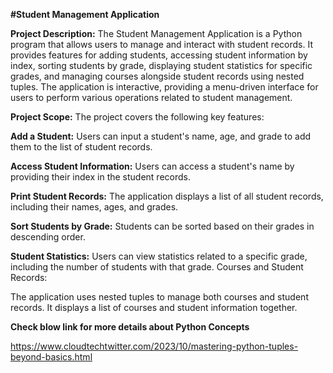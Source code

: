 ******#Student Management Application******

**Project Description:**
The Student Management Application is a Python program that allows users to manage and interact with student records. It provides features for adding students, accessing student information by index, sorting students by grade, displaying student statistics for specific grades, and managing courses alongside student records using nested tuples. The application is interactive, providing a menu-driven interface for users to perform various operations related to student management.

**Project Scope:**
The project covers the following key features:

**Add a Student:**
Users can input a student's name, age, and grade to add them to the list of student records.

**Access Student Information:**
Users can access a student's name by providing their index in the student records.

**Print Student Records:**
The application displays a list of all student records, including their names, ages, and grades.

**Sort Students by Grade:**
Students can be sorted based on their grades in descending order.

**Student Statistics:**
Users can view statistics related to a specific grade, including the number of students with that grade.
Courses and Student Records:

The application uses nested tuples to manage both courses and student records. It displays a list of courses and student information together.

**Check blow link  for  more details about Python Concepts**

https://www.cloudtechtwitter.com/2023/10/mastering-python-tuples-beyond-basics.html
